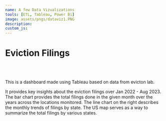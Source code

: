 ```yaml
---
name: A few Data Vizualizations
tools: [ETL, Tableau, Power Bi]
image: assets/pngs/dataviz1.PNG
description:
custom_js: 
---
```



# Eviction Filings
<!--- 
<br>

<iframe title="Pages1" width="1140" height="541.25" src="https://app.powerbi.com/reportEmbed?reportId=b46cfa60-9aa6-4ccc-b6c0-e802b08ab6dc&autoAuth=true&ctid=44467e6f-462c-4ea2-823f-7800de5434e3&navContentPaneEnabled=false" frameborder="0" allowFullScreen="true"></iframe>

<br>
--->

<br>

<script type='module' src='https://us-east-1.online.tableau.com/javascripts/api/tableau.embedding.3.latest.min.js'></script><tableau-viz id='tableau-viz' src='https://us-east-1.online.tableau.com/t/rc46c7f0843809/views/Book4/MM2023W38' width='1200' height='940' hide-tabs toolbar='bottom' ></tableau-viz>

<br>

<p> This is a dashboard made using Tableau based on data from evicton lab. </p>
<p> It provides key insights about the eviction filings over Jan 2022 - Aug 2023. <br>
    The bar chart provides the total filings done in the given month over the years across the locations monitored. The line chart on the right describes the monthly trends of filings by state. The US map serves as a way to summarize the total filings by various states. 
    </p>

<!--
<div class="left">
 {% include elements/button.html link="https://github.com/RahulCvr/RahulCvr.github.io/blob/main/assets/csv/evictionsdata.csv" text="The Data" %} 
</div>
-->